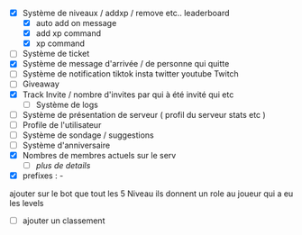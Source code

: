 - [x] Système de niveaux / addxp / remove etc.. leaderboard
  - [x] auto add on message
  - [x] add xp command
  - [x] xp command
- [ ] Système de ticket
- [x] Système de message d'arrivée / de personne qui quitte
- [ ] Système de notification tiktok insta twitter youtube Twitch
- [ ] Giveaway
- [x] Track Invite / nombre d'invites par qui à été invité qui etc
  - [ ] Système de logs
- [ ] Système de présentation de serveur ( profil du serveur stats etc )
- [ ] Profile de l'utilisateur
- [ ] Système de sondage / suggestions
- [ ] Système d'anniversaire
- [x] Nombres de membres actuels sur le serv
  - [ ] _plus de details_
- [x] prefixes : -

ajouter sur le bot que tout les 5 Niveau ils donnent un role au joueur qui a eu les levels

- [ ] ajouter un classement
